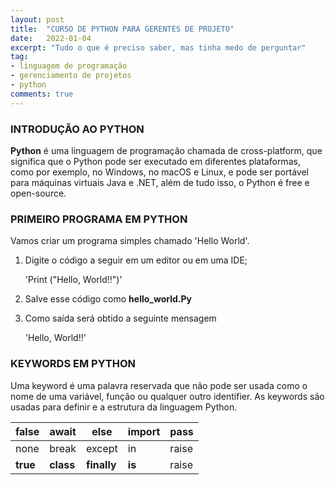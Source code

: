 ```yaml
---
layout: post
title:  "CURSO DE PYTHON PARA GERENTES DE PROJETO"
date:   2022-01-04
excerpt: "Tudo o que é preciso saber, mas tinha medo de perguntar"
tag:
- linguagem de programação
- gerenciamento de projetos
- python
comments: true
---
```

### INTRODUÇÃO AO PYTHON
**Python** é uma linguagem de programação chamada de cross-platform, que significa que o Python pode ser executado em diferentes plataformas, como por exemplo, no Windows, no macOS e Linux, e pode ser portável para máquinas virtuais Java e .NET, além de tudo isso, o Python é free e open-source.

### PRIMEIRO PROGRAMA EM PYTHON
Vamos criar um programa simples chamado 'Hello World'.

1. Digite o código a seguir em um editor ou em uma IDE;

	'Print ("Hello, World!!")'
    
2. Salve esse código como **hello_world.Py**
3. Como saída será obtido a seguinte mensagem

	'Hello, World!!'

### KEYWORDS EM PYTHON

Uma keyword é uma palavra reservada que não pode ser usada como o nome de uma variável, função ou qualquer outro identifier. As keywords são usadas para definir e a estrutura da linguagem Python.

| false | await | else   | import | pass  |
|-------|-------|--------|--------|-------|
| none  | break | except | in     | raise |
| **true**  | **class** | **finally** | **is**     | raise |